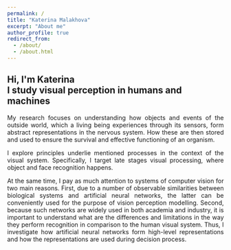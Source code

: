```yaml
---
permalink: /
title: "Katerina Malakhova"
excerpt: "About me"
author_profile: true
redirect_from: 
  - /about/
  - /about.html
---
```


## Hi, I'm Katerina <br />I study visual perception in humans and machines

<div style="text-align: justify">
<p>My research focuses on understanding how objects and events of the outside world, which a living being experiences through its sensors, form abstract representations in the nervous system. How these are then stored and used to ensure the survival and effective functioning of an organism. </p>
<p>I explore principles underlie mentioned processes in the context of the visual system. Specifically, I target late stages visual processing, where object and face recognition happens.</p>
<p>At the same time, I pay as much attention to systems of computer vision for two main reasons. First, due to a number of observable similarities between biological systems and artificial neural networks, the latter can be conveniently used for the purpose of vision perception modelling. Second, because such networks are widely used in both academia and industry, it is important to understand what are the differences and limitations in the way they perform recognition in comparison to the human visual system. Thus, I investigate how artificial neural networks form high-level representations and how the representations are used during decision process.</p>
</div>
